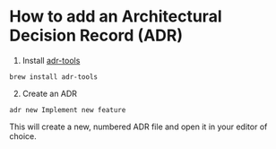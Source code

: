 # How to add an Architectural Decision Record (ADR)

1. Install [adr-tools](https://github.com/npryce/adr-tools)

`brew install adr-tools`

2. Create an ADR

`adr new Implement new feature`

This will create a new, numbered ADR file and open it in your editor of choice.
